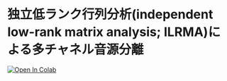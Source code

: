 # 独立低ランク行列分析(independent low-rank matrix analysis; ILRMA)による多チャネル音源分離

[![Open In Colab](https://colab.research.google.com/assets/colab-badge.svg)](https://colab.research.google.com/github/tky823/audio_source_separation/blob/master/egs/bss-example/ilrma/test_ilrma_ja.ipynb)